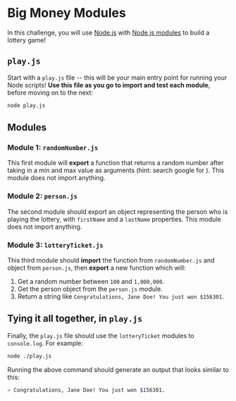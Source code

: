 # Big Money Modules

In this challenge, you will use [Node.js](https://nodejs.org/en) with [Node.js modules](https://nodejs.org/api/modules.html#modules-commonjs-modules) to build a lottery game!

## `play.js`

Start with a `play.js` file -- this will be your main entry point for running your Node scripts! **Use this file as you go to import and test each module**, before moving on to the next:

```sh
node play.js
```

## Modules

### Module 1: `randomNumber.js`

This first module will **export** a function that returns a random number after taking in a min and max value as arguments (hint: search google for 
). This module does not import anything.

### Module 2: `person.js`

The second module should export an object representing the person who is playing the lottery, with `firstName` and a `lastName` properties. This module does not import anything.

### Module 3: `lotteryTicket.js`

This third module should **import** the function from `randomNumber.js` and object from `person.js`, then **export** a new function which will:

1. Get a random number between `100` and `1,000,000`.
2. Get the person object from the `person.js` module.
3. Return a string like `Congratulations, Jane Doe! You just won $156301`.

## Tying it all together, in `play.js`

Finally, the `play.js` file should use the `lotteryTicket` modules to `console.log`. For example:

```sh
node ./play.js
```

Running the above command should generate an output that looks similar to this:

```sh
> Congratulations, Jane Doe! You just won $156301.
```
